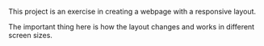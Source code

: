 This project is an exercise in creating a webpage with a responsive layout.

The important thing here is how the layout changes and works in different screen sizes.
